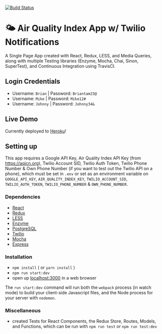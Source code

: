 [![Build Status](https://travis-ci.org/briantam23/aqi-twilio-alert-app.svg?branch=master)](https://travis-ci.org/briantam23/aqi-twilio-alert-app)

# 🌤 Air Quality Index App w/ Twilio Notifications

A Single Page App created with React, Redux, LESS, and Media Queries, along with multiple Testing libraries (Enzyme, Mocha, Chai, Sinon, SuperTest), and Continuous Integration using TravisCI.

## Login Credentials

* Username: `Brian`  | Password: `Briantam23@`
* Username: `Mike`   | Password: `Mike12#`
* Username: `Johnny` | Password: `Johnny34&` 

## Live Demo

Currently deployed to [Heroku](https://btam-aqi-twilio-alert-app.herokuapp.com/)!

## Setting up

This app requires a Google API Key, Air Quality Index API Key (from https://aqicn.org), Twilio Account SID, Twilio Auth Token, Twilio Phone Number & Own Phone Number (if you want to test out the Twilio API on a phone), which must be set in `.env` or set as an environment variable on `GOOGLE_API_KEY`, `AIR_QUALITY_INDEX_KEY`, `TWILIO_ACCOUNT_SID`, `TWILIO_AUTH_TOKEN`, `TWILIO_PHONE_NUMBER` & `OWN_PHONE_NUMBER`.

### Dependencies

* [React](https://reactjs.org)
* [Redux](https://redux.js.org)
* [LESS](http://lesscss.org)
* [Enzyme](https://airbnb.io/enzyme)
* [PostgreSQL](https://www.postgresql.org)
* [Twilio](https://www.twilio.com)
* [Mocha](https://mochajs.org)
* [Express](https://expressjs.com)

### Installation

* `npm install` ( or `yarn install` )
* `npm run start:dev`
* open up [localhost:3000](http://localhost:3000) in a web browser

The `run start:dev` command will run both the `webpack` process (in watch mode) to build your client-side Javascript files, and the Node process for your server with `nodemon`.

### Miscellaneous

* created Tests for React Components, the Redux Store, Routes, Models, and Functions, which can be run with `npm run test` or `npm run test:dev`